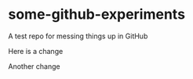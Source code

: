 # some-github-experiments
A test repo for messing things up in GitHub

Here is a change

Another change
